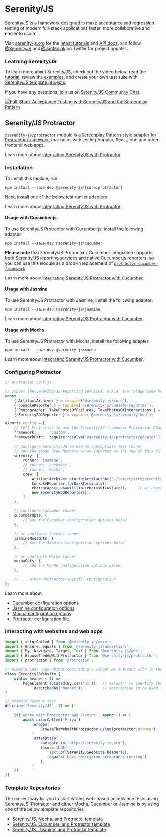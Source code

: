 # Serenity/JS

[Serenity/JS](https://serenity-js.org) is a framework designed to make acceptance and regression testing
of modern full-stack applications faster, more collaborative and easier to scale.

Visit [serenity-js.org](https://serenity-js.org/) for the [latest tutorials](https://serenity-js.org/handbook/)
and [API docs](https://serenity-js.org/modules/), and follow [@SerenityJS](https://twitter.com/SerenityJS) and [@JanMolak](https://twitter.com/JanMolak) on Twitter for project updates.

### Learning Serenity/JS

To learn more about Serenity/JS, check out the video below, read the [tutorial](https://serenity-js.org/handbook/thinking-in-serenity-js/index.html), review the [examples](https://github.com/serenity-js/serenity-js/tree/main/examples), and create your own test suite with [Serenity/JS template projects](https://github.com/serenity-js).

If you have any questions, join us on [Serenity/JS Community Chat](https://gitter.im/serenity-js/Lobby).

[![Full-Stack Acceptance Testing with Serenity/JS and the Screenplay Pattern](https://img.youtube.com/vi/djPMf-n93Rw/0.jpg)](https://www.youtube.com/watch?v=djPMf-n93Rw)

## Serenity/JS Protractor

[`@serenity-js/protractor`](https://serenity-js.org/modules/protractor/) module is a [Screenplay Pattern](https://serenity-js.org/handbook/thinking-in-serenity-js/screenplay-pattern.html)-style adapter
for [Protractor framework](https://www.protractortest.org/), that helps with testing Angular, React, Vue
and other frontend web apps.

Learn more about [integrating Serenity/JS with Protractor](https://serenity-js.org/handbook/integration/serenityjs-and-protractor.html).

### Installation

To install this module, run:

```console
npm install --save-dev @serenity-js/{core,protractor}
```

Next, install one of the below test runner adapters.

Learn more about [integrating Serenity/JS with Protractor](https://serenity-js.org/handbook/integration/serenityjs-and-protractor.html).

#### Usage with Cucumber.js

To use Serenity/JS Protractor with Cucumber.js, install the following adapter:
```console
npm install --save-dev @serenity-js/cucumber
```

**Please note** that Serenity/JS Protractor / Cucumber integration supports both [Serenity/JS reporting services](https://serenity-js.org/handbook/reporting/index.html) and [native Cucumber.js reporters](https://github.com/cucumber/cucumber-js/blob/main/docs/cli.md#built-in-formatters), so you can use this module as a drop-in replacement of [`protractor-cucumber-framework`](https://www.npmjs.com/package/protractor-cucumber-framework).

Learn more about [integrating Serenity/JS Protractor with Cucumber](https://serenity-js.org/handbook/integration/serenityjs-and-protractor.html#integrating-protractor-with-serenity-js-and-cucumber).

#### Usage with Jasmine

To use Serenity/JS Protractor with Jasmine, install the following adapter:
```console
npm install --save-dev @serenity-js/jasmine
```

Learn more about [integrating Serenity/JS Protractor with Cucumber](https://serenity-js.org/handbook/integration/serenityjs-and-protractor.html#integrating-protractor-with-serenity-js-and-jasmine).

#### Usage with Mocha

To use Serenity/JS Protractor with Mocha, install the following adapter:
```console
npm install --save-dev @serenity-js/mocha
```

Learn more about [integrating Serenity/JS Protractor with Cucumber](https://serenity-js.org/handbook/integration/serenityjs-and-protractor.html#integrating-protractor-with-serenity-js-and-mocha).

### Configuring Protractor

```typescript
// protractor.conf.js

// Import the Serenity/JS reporting services, a.k.a. the "Stage Crew Members"
const
    { ArtifactArchiver } = require('@serenity-js/core'),
    { ConsoleReporter } = require('@serenity-js/console-reporter'),
    { Photographer, TakePhotosOfFailures, TakePhotosOfInteractions } = require('@serenity-js/protractor'),
    { SerenityBDDReporter } = require('@serenity-js/serenity-bdd');

exports.config = {
    // Tell Protractor to use the Serenity/JS framework Protractor Adapter
    framework:      'custom',
    frameworkPath:  require.resolve('@serenity-js/protractor/adapter'),
  
    // Configure Serenity/JS to use an appropriate test runner
    // and the Stage Crew Members we've imported at the top of this file
    serenity: {
        runner: 'jasmine',
        // runner: 'cucumber',
        // runner: 'mocha',
        crew: [
            ArtifactArchiver.storingArtifactsAt('./target/site/serenity'),
            ConsoleReporter.forDarkTerminals(),
            Photographer.whoWill(TakePhotosOfFailures),     // or Photographer.whoWill(TakePhotosOfInteractions),
            new SerenityBDDReporter(),
        ]
    },

    // configure Cucumber runner
    cucumberOpts: {
        // see the Cucumber configuration options below
    },

    // or configure Jasmine runner
    jasmineNodeOpts: {
        // see the Jasmine configuration options below
    },

    // or configure Mocha runner
    mochaOpts: {
        // see the Mocha configuration options below
    },

    // ... other Protractor-specific configuration   
};
```

Learn more about:
- [Cucumber configuration options](https://serenity-js.org/modules/cucumber/class/src/cli/CucumberConfig.ts~CucumberConfig.html)
- [Jasmine configuration options](https://serenity-js.org/modules/jasmine/class/src/adapter/JasmineConfig.ts~JasmineConfig.html)
- [Mocha configuration options](https://serenity-js.org/modules/mocha/class/src/adapter/MochaConfig.ts~MochaConfig.html)
- [Protractor configuration file](https://github.com/angular/protractor/blob/master/lib/config.ts).

### Interacting with websites and web apps

```typescript
import { actorCalled } from '@serenity-js/core';
import { Ensure, equals } from '@serenity-js/assertions';
import { By, Navigate, Target, Text } from '@serenity-js/web';
import { BrowseTheWebWithProtractor } from '@serenity-js/protractor';
import { protractor } from 'protractor';

// example Lean Page Object describing a widget we interact with in the test
class SerenityJSWebsite {
    static header = () =>
        PageElement.located(By.css('h1'))   // selector to identify the interactable element
            .describedAs('header');         // description to be used in reports
}

// example Jasmine test
describe('Serenity/JS', () => {
    
    it('works with Protractor and Jasmine', async () => {
        await actorCalled('Priya')
            .whoCan(
                BrowseTheWebWithProtractor.using(protractor.browser)
            )
            .attemptsTo(
                Navigate.to('https://serenity-js.org'),
                Ensure.that(
                    Text.of(SerenityJSWebsite.header()), 
                    equals('Next generation acceptance testing')
                ),
            )
    })
})
```

### Template Repositories

The easiest way for you to start writing web-based acceptance tests using Serenity/JS, Protractor and either [Mocha](https://mochajs.org/), [Cucumber](https://github.com/cucumber/cucumber-js) or [Jasmine](https://jasmine.github.io/) is by using one of the below template repositories:

- [Serenity/JS, Mocha, and Protractor template](https://github.com/serenity-js/serenity-js-mocha-protractor-template)
- [Serenity/JS, Cucumber, and Protractor template](https://github.com/serenity-js/serenity-js-cucumber-protractor-template)
- [Serenity/JS, Jasmine, and Protractor template](https://github.com/serenity-js/serenity-js-jasmine-protractor-template)


